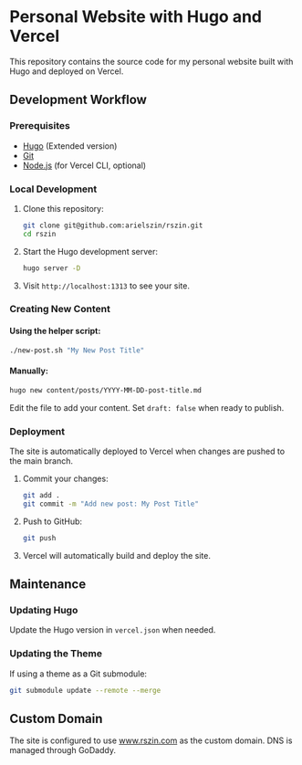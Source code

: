 # Personal Website with Hugo and Vercel

This repository contains the source code for my personal website built with Hugo and deployed on Vercel.

## Development Workflow

### Prerequisites

- [Hugo](https://gohugo.io/installation/) (Extended version)
- [Git](https://git-scm.com/downloads)
- [Node.js](https://nodejs.org/) (for Vercel CLI, optional)

### Local Development

1. Clone this repository:
   ```bash
   git clone git@github.com:arielszin/rszin.git
   cd rszin
   ```

2. Start the Hugo development server:
   ```bash
   hugo server -D
   ```

3. Visit `http://localhost:1313` to see your site.

### Creating New Content

#### Using the helper script:

```bash
./new-post.sh "My New Post Title"
```

#### Manually:

```bash
hugo new content/posts/YYYY-MM-DD-post-title.md
```

Edit the file to add your content. Set `draft: false` when ready to publish.

### Deployment

The site is automatically deployed to Vercel when changes are pushed to the main branch.

1. Commit your changes:
   ```bash
   git add .
   git commit -m "Add new post: My Post Title"
   ```

2. Push to GitHub:
   ```bash
   git push
   ```

3. Vercel will automatically build and deploy the site.

## Maintenance

### Updating Hugo

Update the Hugo version in `vercel.json` when needed.

### Updating the Theme

If using a theme as a Git submodule:

```bash
git submodule update --remote --merge
```

## Custom Domain

The site is configured to use www.rszin.com as the custom domain. DNS is managed through GoDaddy. 
